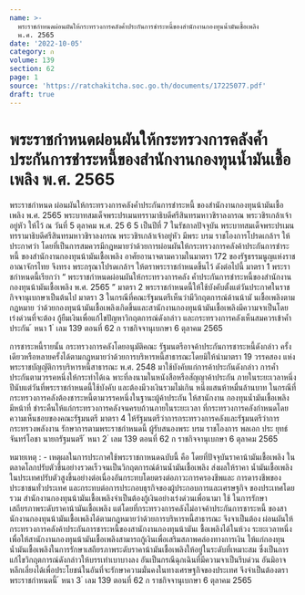 ```yaml
---
name: >-
  พระราชกำหนดผ่อนผันให้กระทรวงการคลังค้ำประกันการชำระหนี้ของสำนักงานกองทุนน้ำมันเชื้อเพลิง
  พ.ศ. 2565
date: '2022-10-05'
category: ก
volume: 139
section: 62
page: 1
source: 'https://ratchakitcha.soc.go.th/documents/17225077.pdf'
draft: true
---
```


# พระราชกำหนดผ่อนผันให้กระทรวงการคลังค้ำประกันการชำระหนี้ของสำนักงานกองทุนน้ำมันเชื้อเพลิง พ.ศ. 2565

พระราชกำหนด ผ่อนผันให้กระทรวงการคลังค้ำประกันการชำระหนี้ ของสำนักงานกองทุนน้ามันเชื้อเพลิง พ.ศ. 2565 พระบาทสมเด็จพระปรเมนทรรามาธิบดีศรีสินทรมหาวชิราลงกรณ พระวชิรเกล้าเจ้าอยู่หัว ให้ไว้ ณ วันที่ 5 ตุลาคม พ.ศ. 25 6 5 เป็นปีที่ 7 ในรัชกาลปัจจุบัน พระบาทสมเด็จพระปรเมนทรรามาธิบดีศรีสินทรมหาวชิราลงกรณ พระวชิรเกล้าเจ้าอยู่หัว มีพระ บรม ราชโองการโปรดเกล้าฯ ให้ประกาศว่า โดยที่เป็นการสมควรมีกฎหมายว่าด้วยการผ่อนผันให้กระทรวงการคลังค้าประกันการชำระหนี้ ของสำนักงานกองทุนน้ามันเชื้อเพลิง อาศัยอานาจตามความในมาตรา 172 ของรัฐธรรมนูญแห่งราชอาณาจักรไทย จึงทรง พระกรุณาโปรดเกล้าฯ ให้ตราพระราชกำหนดขึ้นไว้ ดังต่อไปนี้ มาตรา 1 พระรา ชกำหนดนี้เรียกว่า “ พระราชกำหนดผ่อนผันให้กระทรวงการคลัง ค้ำประกันการชำระหนี้ของสำนักงานกองทุนน้ามันเชื้อเพลิง พ.ศ. 2565 ” มาตรา 2 พระราชกำหนดนี้ให้ใช้บังคับตั้งแต่วันประกาศในราชกิจจานุเบกษาเป็นต้นไป มาตรา 3 ในกรณีที่คณะรัฐมนตรีเห็นว่ามีวิกฤตการณ์ด้านน้ามั นเชื้อเพลิงตามกฎหมาย ว่าด้วยกองทุนน้ามันเชื้อเพลิงเกิดขึ้นและสานักงานกองทุนน้ามันเชื้อเพลิงมีความจาเป็นโดยเร่งด่วนที่จะต้อง กู้ยืมเงินเพื่อแก้ไขปัญหาวิกฤตการณ์ดังกล่าว และกระทรวงการคลังเห็นสมควรเข้าค้ำประกัน ้ หนา 1 ่ เลม 139 ตอนที่ 62 ก ราชกิจจานุเบกษา 6 ตุลาคม 2565

การชาระหนี้รายนั้น กระทรวงการคลังโดยอนุมัติคณะ รัฐมนตรีอาจค้าประกันการชาระหนี้ดังกล่าว ครั้งเดียวหรือหลายครั้งได้ตามกฎหมายว่าด้วยการบริหารหนี้สาธารณะโดยมิให้นำมาตรา 19 วรรคสอง แห่งพระราชบัญญัติการบริหารหนี้สาธารณะ พ.ศ. 2548 มาใช้บังคับแก่การค้าประกันดังกล่าว การค้ำประกันตามวรรคหนึ่งให้กระทำได้เฉ พาะที่ลงนามในหนังสือหรือสัญญาค้าประกัน ภายในระยะเวลาหนึ่งปีนับแต่วันที่พระราชกำหนดนี้ใช้บังคับ และต้องมีวงเงินรวมไม่เกิน หนึ่งแสนห้าหมื่นล้านบาท ในกรณีที่กระทรวงการคลังต้องชาระหนี้ตามวรรคหนึ่งในฐานะผู้ค้าประกัน ให้สานักงาน กองทุนน้ำมันเชื้อเพลิงมีหน้าที่ ชำระคืนให้แก่กระทรวงการคลังจนครบถ้วนภายในระยะเวลา ที่กระทรวงการคลังกำหนดโดยความเห็นชอบของคณะรัฐมนตรี มาตรา 4 ให้รัฐมนตรีว่าการกระทรวงการคลังและรัฐมนตรีว่าการกระทรวงพลังงาน รักษาการตามพระราชกำหนดนี้ ผู้รับสนองพระ บรม ราชโองการ พลเอก ประ ยุทธ์ จันทร์โอชา นายกรัฐมนตรี ้ หนา 2 ่ เลม 139 ตอนที่ 62 ก ราชกิจจานุเบกษา 6 ตุลาคม 2565

หมายเหตุ : - เหตุผลในการประกาศใช้พระราชกาหนดฉบับนี้ คือ โดยที่ปัจจุบันราคาน้ามันเชื้อเพลิง ในตลาดโลกปรับตัวขึ้นอย่างรวดเร็วจนเป็นวิกฤตการณ์ด้านน้ำมันเชื้อเพลิง ส่งผลให้ราคา น้ำมันเชื้อเพลิงในประเทศปรับตัวสูงขึ้นอย่างต่อเนื่องอันกระทบโดยตรงต่อภาวะการครองชีพและ การดารงชีพของประชาชนทั่วประเทศ และกระทบต่อการประกอบธุรกิจของผู้ประกอบการและเศรษฐกิจ ของประเทศโดยรวม สำนักงานกองทุนน้ามันเชื้อเพลิงจำเป็นต้องกู้เงินอย่างเร่งด่วนเพื่อนามา ใช้ ในการรักษาเสถียรภาพระดับราคาน้ามันเชื้อเพลิง แต่โดยที่กระทรวงการคลังไม่อาจค้าประกันการชาระหนี้ ของสานักงานกองทุนน้ามันเชื้อเพลิงได้ตามกฎหมายว่าด้วยการบริหารหนี้สาธารณะ จึงจาเป็นต้อง ผ่อนผันให้กระทรวงการคลังค้าประกันการชาระหนี้ของสานักงานกองทุนน้ามันเ ชื้อเพลิงได้ในห้วง ระยะเวลาหนึ่ง เพื่อให้สานักงานกองทุนน้ามันเชื้อเพลิงสามารถกู้เงินเพื่อเสริมสภาพคล่องทางการเงิน ให้แก่กองทุนน้ำมันเชื้อเพลิงในการรักษาเสถียรภาพระดับราคาน้ามันเชื้อเพลิงให้อยู่ในระดับที่เหมาะสม ซึ่งเป็นการแก้ไขวิกฤตการณ์ดังกล่าวให้บรรเทำเบาบางลง อันเป็นกรณีฉุกเฉินที่มีความจาเป็นรีบด่วน อันมิอาจหลีกเลี่ยงได้เพื่อประโยชน์ในอันที่จะรักษาความมั่นคงในทางเศรษฐกิจของประเทศ จึงจำเป็นต้องตราพระราชกำหนดนี้ ้ หนา 3 ่ เลม 139 ตอนที่ 62 ก ราชกิจจานุเบกษา 6 ตุลาคม 2565
